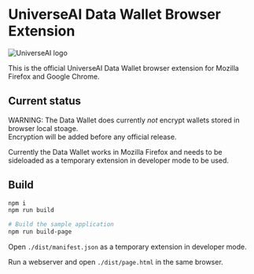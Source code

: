 # UniverseAI Data Wallet Browser Extension 

![UniverseAI logo](https://universe.ai/logo4.svg)

This is the official UniverseAI Data Wallet browser extension for Mozilla Firefox and Google Chrome.

## Current status
WARNING: The Data Wallet does currently *not* encrypt wallets stored in browser local stoage.  
Encryption will be added before any official release.  

Currently the Data Wallet works in Mozilla Firefox and needs to be sideloaded as a temporary extension in developer mode to be used.  

## Build
```sh
npm i
npm run build

# Build the sample application
npm run build-page
```

Open `./dist/manifest.json` as a temporary extension in developer mode.  

Run a webserver and open `./dist/page.html` in the same browser.  
